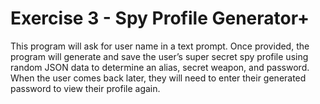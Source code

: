 # Exercise 3 - Spy Profile Generator+

This program will ask for user name in a text prompt. Once provided, the program will generate and save the user’s super secret spy profile using random JSON data to determine an alias, secret weapon, and password. When the user comes back later, they will need to enter their generated password to view their profile again.
